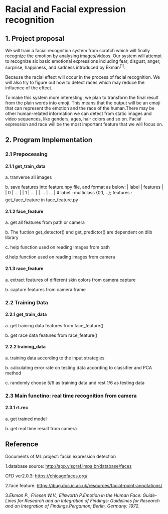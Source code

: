 #  Racial and Facial expression recognition

## 1. Project proposal 
We will train a facial recognition system from scratch 
which will finally recognize the emotion by analysing images/videos. 
Our system will attempt to recognize six basic emotional expressions 
including fear, disgust, anger, surprise, happiness, and sadness 
introduced by Ekman<sup>[1]</sup>. 

Because the racial effect will occur in the process of facial 
recognition. We will also try to figure out how to detect races 
which may reduce the influence of the effect.

To make this system more interesting, we plan to transform the 
final result from the plain words into emoji. This means that 
the output will be an emoji that can represent the emotion and 
the race of the human.There may be other human-related information 
we can detect from static images and video sequences, like genders, 
ages, hair colors and so on. Facial expression and race will be 
the most important feature that we will focus on.

## 2. Program Implementation

### 2.1 Prepocessing

#### 2.1.1 get_train_data

a. tranverse all images

b. save features into feature.npy file, and format as below:
    | label | features |
    |   0   |   ...    |
    |   1   |   ...    |
    |  ...  |   ...    |
            ⬇️
    label : multiclass {0,1,...};
    features : get_face_feature in face_feature.py

#### 2.1.2 face_feature

a. get all features from path or camera

b. The fuction get_detector() and get_predictor() are dependent on 
dlib library

c. help function used on reading images from path

d.help function used on reading images from camera

#### 2.1.3 race_feature

a. extract features of different skin colors from camera capture

b. capture features from camera frame

### 2.2 Training Data

#### 2.2.1 get_train_data

a. get training data features from face_feature()

b. get race data features from race_feature()

#### 2.2.2 training_data

a. training data according to the input strategies

b. calculating error rate on testing data according to 
classifier and PCA method

c. randomly choose 5/6 as training data and rest 1/6 as 
testing data

### 2.3 Main functino: real time recognition from camera

#### 2.3.1 rt.rec

a. get trained model

b. get real time result from camera

## Reference
Documents of ML project: facial expression detection

1.database source: 
   http://app.visgraf.impa.br/database/faces
    
   CFD ver2.0.3: https://chicagofaces.org/     
    

2.face feature: https://ibug.doc.ic.ac.uk/resources/facial-point-annotations/


3.*Ekman P., Friesen W.V., Ellsworth P.Emotion in the Human Face: Guide-Lines 
for Research and an Integration of Findings: Guidelines for Research and an 
Integration of Findings.Pergamon; Berlin, Germany: 1972.*
